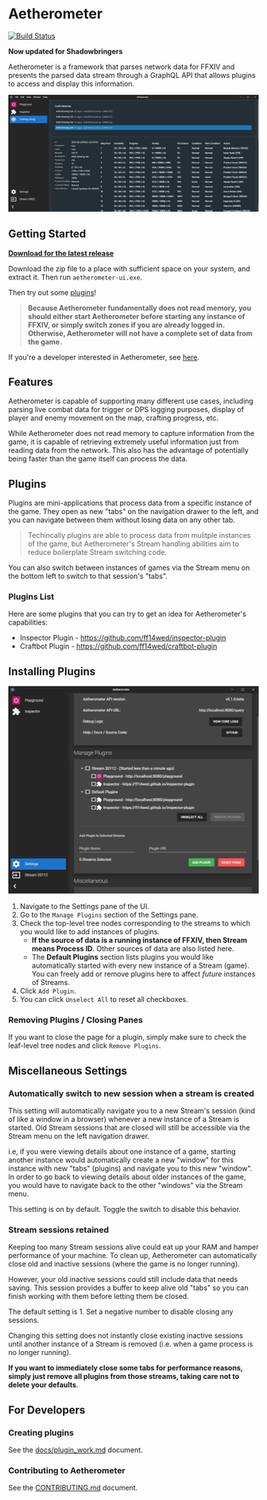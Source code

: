 # Aetherometer

[![Build Status](https://travis-ci.com/ff14wed/aetherometer.svg?branch=master)](https://travis-ci.com/ff14wed/aetherometer)

**Now updated for Shadowbringers**

Aetherometer is a framework that parses network data for FFXIV and presents
the parsed data stream through a GraphQL API that allows plugins to access
and display this information.

<img src="docs/preview.png" alt="preview" />

## Getting Started
[**Download for the latest release**](https://github.com/ff14wed/aetherometer/releases)

Download the zip file to a place with sufficient space on your system, and
extract it. Then run `aetherometer-ui.exe`.

Then try out some [plugins](#plugins-list)!

> **Because Aetherometer fundamentally does not read memory, you should 
  either start Aetherometer before starting any instance of FFXIV, or simply
  switch zones if you are already logged in. Otherwise, Aetherometer will not
  have a complete set of data from the game.**

If you're a developer interested in Aetherometer, see
[here](#for-developers).

## Features

Aetherometer is capable of supporting many different use cases, including
parsing live combat data for trigger or DPS logging purposes, display of
player and enemy movement on the map, crafting progress, etc.

While Aetherometer does not read memory to capture information from the game,
it is capable of retrieving extremely useful information just from reading
data from the network. This also has the advantage of potentially being
faster than the game itself can process the data.

## Plugins

Plugins are mini-applications that process data from a specific instance
of the game. They open as new "tabs" on the navigation drawer to the left,
and you can navigate between them without losing data on any other tab.

> Techincally plugins are able to process data from mulitple
  instances of the game, but Aetherometer's Stream handling abilities aim
  to reduce boilerplate Stream switching code.

You can also switch between instances of games via the Stream menu on the bottom left to switch to that session's "tabs".

### Plugins List

Here are some plugins that you can try to get an idea for Aetherometer's capabilities:
- Inspector Plugin - https://github.com/ff14wed/inspector-plugin
- Craftbot Plugin - https://github.com/ff14wed/craftbot-plugin

## Installing Plugins

<img src="docs/settings.png" alt="preview" />

1. Navigate to the Settings pane of the UI.
2. Go to the `Manage Plugins` section of the Settings pane.
3. Check the top-level tree nodes corresponding to the streams to which you
   would like to add instances of plugins.
    - **If the source of data is a running instance of FFXIV, then
    Stream means Process ID**. Other sources of data are also listed here.
    - The **Default Plugins** section lists plugins you would like
      automatically started with every new instance of a Stream (game). You
      can freely add or remove plugins here to affect *future* instances of
      Streams.
4. Click `Add Plugin`.
5. You can click `Unselect All` to reset all checkboxes.

### Removing Plugins / Closing Panes

If you want to close the page for a plugin, simply make sure to check the
leaf-level tree nodes and click `Remove Plugins`.

## Miscellaneous Settings

### Automatically switch to new session when a stream is created

This setting will automatically navigate you to a new Stream's session (kind
of like a window in a browser) whenever a new instance of a Stream is
started. Old Stream sessions that are closed will still be accessible via the
Stream menu on the left navigation drawer.

i.e, if you were viewing details about one instance of a game,
starting another instance would automatically create a new "window" for this
instance with new "tabs" (plugins) and navigate you to this new "window". In
order to go back to viewing details about older instances of the game, you
would have to navigate back to the other "windows" via the Stream menu.

This setting is on by default. Toggle the switch to disable this behavior.

### Stream sessions retained

Keeping too many Stream sessions alive could eat up your RAM and hamper
performance of your machine. To clean up, Aetherometer can automatically
close old and inactive sessions (where the game is no longer running).

However, your old inactive sessions could still
include data that needs saving. This session provides a buffer to keep alive
old "tabs" so you can finish working with them before letting them be closed.

The default setting is 1. Set a negative number to disable closing any
sessions.

Changing this setting does not instantly close existing inactive sessions
until another instance of a Stream is removed (i.e. when a game process
is no longer running).

**If you want to immediately close some tabs for performance reasons, simply
just remove all plugins from those streams, taking care not to delete your
defaults**.

## For Developers

### Creating plugins
See the [docs/plugin_work.md](docs/plugin_work.md) document.
### Contributing to Aetherometer
See the [CONTRIBUTING.md](CONTRIBUTING.md) document.
